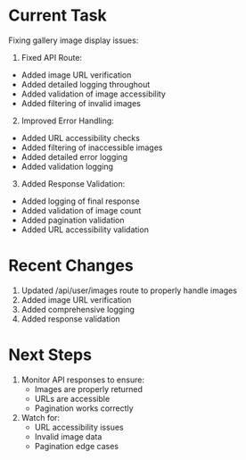 # Current Task
Fixing gallery image display issues:

1. Fixed API Route:
- Added image URL verification
- Added detailed logging throughout
- Added validation of image accessibility
- Added filtering of invalid images

2. Improved Error Handling:
- Added URL accessibility checks
- Added filtering of inaccessible images
- Added detailed error logging
- Added validation logging

3. Added Response Validation:
- Added logging of final response
- Added validation of image count
- Added pagination validation
- Added URL accessibility validation

# Recent Changes
1. Updated /api/user/images route to properly handle images
2. Added image URL verification
3. Added comprehensive logging
4. Added response validation

# Next Steps
1. Monitor API responses to ensure:
   - Images are properly returned
   - URLs are accessible
   - Pagination works correctly
2. Watch for:
   - URL accessibility issues
   - Invalid image data
   - Pagination edge cases
